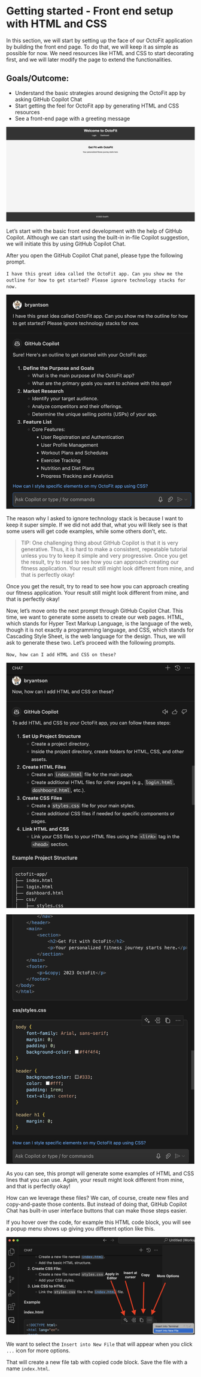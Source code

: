 # Getting started - Front end setup with HTML and CSS

In this section, we will start by setting up the face of our OctoFit application by building the front end page. To do that, we will keep it as simple as possible for now. We need resources like HTML and CSS to start decorating first, and we will later modify the page to extend the functionalities.

## Goals/Outcome:
- Understand the basic strategies around designing the OctoFit app by asking GitHub Copilot Chat
- Start getting the feel for OctoFit app by generating HTML and CSS resources
- See a front-end page with a greeting message

![OctoFit App with front end](images/0_FinalResult.jpg)

Let’s start with the basic front end development with the help of GitHub Copilot. Although we can start using the built-in in-file Copilot suggestion, we will initiate this by using GitHub Copilot Chat.

After you open the GitHub Copilot Chat panel, please type the following prompt.

`I have this great idea called the OctoFit app. Can you show me the outline for how to get started? Please ignore technology stacks for now.`

![Ask Copilot for Outline](images/1_AskCopilot4Outline.jpg)

The reason why I asked to ignore technology stack is because I want to keep it super simple. If we did not add that, what you will likely see is that some users will get code examples, while some others don’t, etc.

> TIP: One challenging thing about GitHub Copilot is that it is very generative. Thus, it is hard to make a consistent, repeatable tutorial unless you try to keep it simple and very progressive.
Once you get the result, try to read to see how you can approach creating our fitness application. Your result still might look different from mine, and that is perfectly okay!

Once you get the result, try to read to see how you can approach creating our fitness application. Your result still might look different from mine, and that is perfectly okay!

Now, let’s move onto the next prompt through GitHub Copilot Chat. This time, we want to generate some assets to create our web pages. HTML, which stands for Hyper Text Markup Language, is the language of the web, though it is not exactly a programming language, and CSS, which stands for Cascading Style Sheet, is the web language for the design. Thus, we will ask to generate these two. Let’s proceed with the following prompts. 

`Now, how can I add HTML and CSS on these?`

![Ask Copilot for HTML and CSS - Page 1](images/2_1_AskGenerateHTMLCSS.jpg)

![Ask Copilot for HTML and CSS - Page 2](images/2_2_AskGenerateHTMLCSS.jpg)

As you can see, this prompt will generate some examples of HTML and CSS lines that you can use. Again, your result might look different from mine, and that is perfectly okay!

How can we leverage these files? We can, of course, create new files and copy-and-paste those contents. But instead of doing that, GitHub Copilot Chat has built-in user interface buttons that can make those steps easier.

If you hover over the code, for example this HTML code block, you will see a popup menu shows up giving you different option like this.

![Popup Menu for Code Block](images/3_OptionsCopilotChat.jpg)

We want to select the `Insert into New File` that will appear when you click `...` icon for more options.

That will create a new file tab with copied code block. Save the file with a name `index.html`.